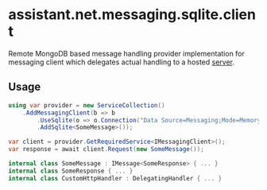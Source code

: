 ﻿# assistant.net.messaging.sqlite.client

Remote MongoDB based message handling provider implementation for messaging client which delegates actual handling
to a hosted [server](../Messaging.Sqlite.Server/README.md).

## Usage

```csharp
using var provider = new ServiceCollection()
    .AddMessagingClient(b => b
        .UseSqlite(o => o.Connection("Data Source=Messaging;Mode=Memory;Cache=Shared"))
        .AddSqlite<SomeMessage>());

var client = provider.GetRequiredService<IMessagingClient>();
var response = await client.Request(new SomeMessage());

internal class SomeMessage : IMessage<SomeResponse> { ... }
internal class SomeResponse { ... }
internal class CustomHttpHandler : DelegatingHandler { ... }
```
